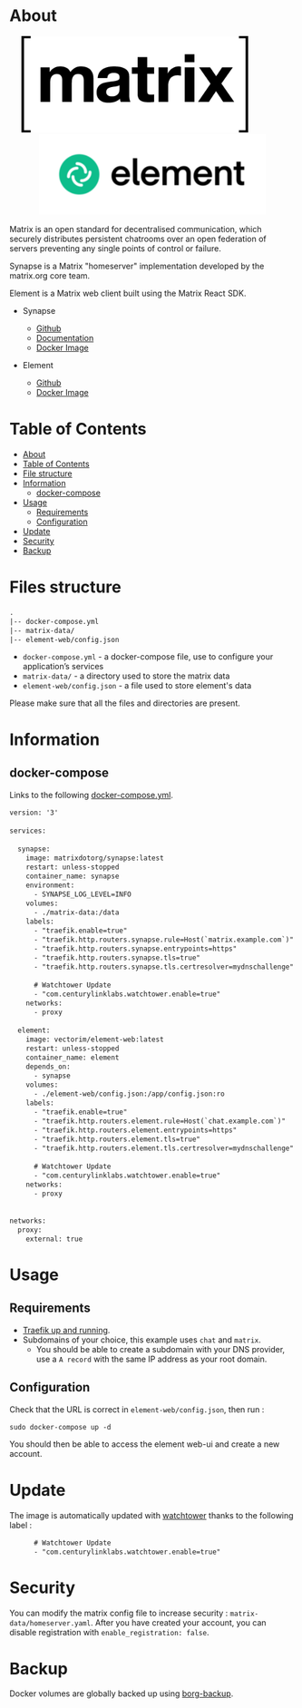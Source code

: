 # About

<p align="center">
<img src="../_utilities/matrix.png" width="400" alt="openvpn" title="openvpn" /> 
&nbsp;&nbsp;&nbsp;&nbsp;&nbsp;&nbsp;&nbsp;&nbsp;&nbsp;&nbsp;&nbsp;&nbsp;&nbsp;&nbsp;&nbsp;
<img src="../_utilities/element.png" width="400" alt="pihole" title="pihole" />
</p>

Matrix is an open standard for decentralised communication, which securely distributes persistent chatrooms over an open federation of servers preventing any single points of control or failure.

Synapse is a Matrix "homeserver" implementation developed by the matrix.org core team.

Element is a Matrix web client built using the Matrix React SDK.

* Synapse
  * [Github](https://github.com/matrix-org/synapse)
  * [Documentation](https://matrix-org.github.io/synapse/latest/)
  * [Docker Image](https://hub.docker.com/r/matrixdotorg/synapse)

* Element
  * [Github](https://github.com/vector-im/element-web)
  * [Docker Image](https://hub.docker.com/r/vectorim/element-web)

# Table of Contents

<!-- TOC -->

- [About](#about)
- [Table of Contents](#table-of-contents)
- [File structure](#file-structure)
- [Information](#information)
    - [docker-compose](#docker-compose)
- [Usage](#usage)
    - [Requirements](#requirements)
    - [Configuration](#configuration)
- [Update](#update)
- [Security](#security)
- [Backup](#backup)

<!-- /TOC -->


# Files structure 

```
.
|-- docker-compose.yml
|-- matrix-data/
|-- element-web/config.json
```

- `docker-compose.yml` - a docker-compose file, use to configure your application’s services
- `matrix-data/` - a directory used to store the matrix data
- `element-web/config.json` - a file used to store element's data

Please make sure that all the files and directories are present.

# Information

## docker-compose
Links to the following [docker-compose.yml](docker-compose.yml).

```
version: '3'

services:

  synapse:
    image: matrixdotorg/synapse:latest
    restart: unless-stopped
    container_name: synapse
    environment:
      - SYNAPSE_LOG_LEVEL=INFO
    volumes:
      - ./matrix-data:/data
    labels:
      - "traefik.enable=true"
      - "traefik.http.routers.synapse.rule=Host(`matrix.example.com`)"
      - "traefik.http.routers.synapse.entrypoints=https"
      - "traefik.http.routers.synapse.tls=true"
      - "traefik.http.routers.synapse.tls.certresolver=mydnschallenge"

      # Watchtower Update
      - "com.centurylinklabs.watchtower.enable=true"
    networks:
      - proxy

  element:
    image: vectorim/element-web:latest
    restart: unless-stopped
    container_name: element
    depends_on:
      - synapse
    volumes:
      - ./element-web/config.json:/app/config.json:ro
    labels:
      - "traefik.enable=true"
      - "traefik.http.routers.element.rule=Host(`chat.example.com`)"
      - "traefik.http.routers.element.entrypoints=https"
      - "traefik.http.routers.element.tls=true"
      - "traefik.http.routers.element.tls.certresolver=mydnschallenge"

      # Watchtower Update
      - "com.centurylinklabs.watchtower.enable=true"
    networks:
      - proxy


networks:
  proxy:
    external: true
```

# Usage

## Requirements
- [Traefik up and running](../traefik).
- Subdomains of your choice, this example uses `chat` and `matrix`.
    - You should be able to create a subdomain with your DNS provider, use a `A record` with the same IP address as your root domain.

## Configuration

Check that the URL is correct in `element-web/config.json`, then run :

```
sudo docker-compose up -d
```

You should then be able to access the element web-ui and create a new account.

# Update

The image is automatically updated with [watchtower](../watchtower) thanks to the following label :

```
      # Watchtower Update
      - "com.centurylinklabs.watchtower.enable=true"
```

# Security

You can modify the matrix config file to increase security : `matrix-data/homeserver.yaml`.
After you have created your account, you can disable registration with `enable_registration: false`.



# Backup

Docker volumes are globally backed up using [borg-backup](../borg-backup). 